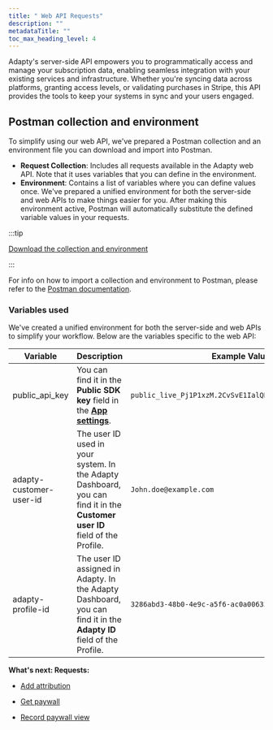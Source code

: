 ```yaml
---
title: " Web API Requests"
description: ""
metadataTitle: ""
toc_max_heading_level: 4
---
```


Adapty's server-side API empowers you to programmatically access and manage your subscription data, enabling seamless integration with your existing services and infrastructure. Whether you're syncing data across platforms, granting access levels, or validating purchases in Stripe, this API provides the tools to keep your systems in sync and your users engaged.

## Postman collection and environment

To simplify using our web API, we've prepared a Postman collection and an environment file you can download and import into Postman.

- **Request Collection**: Includes all requests available in the Adapty web API. Note that it uses variables that you can define in the environment.
- **Environment**: Contains a list of variables where you can define values once. We've prepared a unified environment for both the server-side and web APIs to make things easier for you. After making this environment active, Postman will automatically substitute the defined variable values in your requests.

:::tip

[Download the collection and environment](https://raw.githubusercontent.com/adaptyteam/adapty-docs/refs/heads/main/Downloads/Adapty_Web_API_postman_collection.zip)

:::

For info on how to import a collection and environment to Postman, please refer to the [Postman documentation](https://learning.postman.com/docs/getting-started/importing-and-exporting/importing-data/).

### Variables used

We've created a unified environment for both the server-side and web APIs to simplify your workflow. Below are the variables specific to the web API:

| Variable                | Description                                                  | Example Value                                           |
| ----------------------- | ------------------------------------------------------------ | ------------------------------------------------------- |
| public_api_key          | You can find it in the **Public SDK key** field in the [**App settings**](https://app.adapty.io/settings/general). | `public_live_Pj1P1xzM.2CvSvE1IalQRFjsWy6csBVNpH33atnod` |
| adapty-customer-user-id | The user ID used in your system. In the Adapty Dashboard, you can find it in the **Customer user ID** field of the Profile. | `John.doe@example.com`                                  |
| adapty-profile-id       | The user ID assigned in Adapty. In the Adapty Dashboard, you can find it in the **Adapty ID** field of the Profile. | `3286abd3-48b0-4e9c-a5f6-ac0a006333a6`                  |

**What's next: Requests:**

- [Add attribution](web-api-add-attribution)

- [Get paywall](web-api-get-paywall)
- [Record paywall view](web-api-record-paywall-view)
